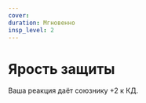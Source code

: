 ```yaml
---
cover:
duration: Мгновенно
insp_level: 2
---
```

# Ярость защиты

Ваша реакция даёт союзнику +2 к КД.
